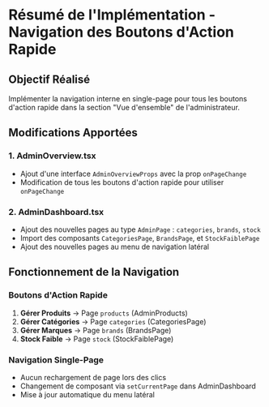 # Résumé de l'Implémentation - Navigation des Boutons d'Action Rapide

## Objectif Réalisé
Implémenter la navigation interne en single-page pour tous les boutons d'action rapide dans la section "Vue d'ensemble" de l'administrateur.

## Modifications Apportées

### 1. **AdminOverview.tsx**
- Ajout d'une interface `AdminOverviewProps` avec la prop `onPageChange`
- Modification de tous les boutons d'action rapide pour utiliser `onPageChange`

### 2. **AdminDashboard.tsx**
- Ajout des nouvelles pages au type `AdminPage` : `categories`, `brands`, `stock`
- Import des composants `CategoriesPage`, `BrandsPage`, et `StockFaiblePage`
- Ajout des nouvelles pages au menu de navigation latéral

## Fonctionnement de la Navigation

### Boutons d'Action Rapide
1. **Gérer Produits** → Page `products` (AdminProducts)
2. **Gérer Catégories** → Page `categories` (CategoriesPage)
3. **Gérer Marques** → Page `brands` (BrandsPage)
4. **Stock Faible** → Page `stock` (StockFaiblePage)

### Navigation Single-Page
- Aucun rechargement de page lors des clics
- Changement de composant via `setCurrentPage` dans AdminDashboard
- Mise à jour automatique du menu latéral

